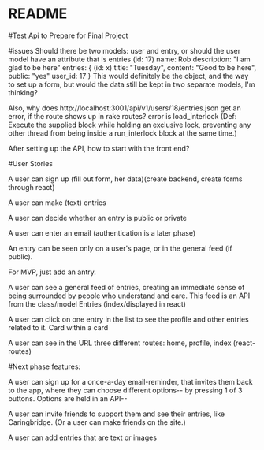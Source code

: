 # README

#Test Api to Prepare for Final Project 

#issues
Should there be two models: user and entry, or should the user model have an attribute that is entries
(id: 17)
name: Rob
description: "I am glad to be here"
entries: {
  (id: x)
  title: "Tuesday",
  content: "Good to be here",
  public: "yes"
  user_id: 17
  }
This would definitely be the object, and the way to set up a form, but would the data still be kept in two separate models, I'm thinking? 

Also, why does http://localhost:3001/api/v1/users/18/entries.json
get an error, if the route shows up in rake routes? 
    error is load_interlock (Def: Execute the supplied block while holding an exclusive lock, preventing any other thread from being inside a run_interlock block at the same time.)

After setting up the API, how to start with the front end? 
  

#User Stories

A user can sign up (fill out form, her data)(create backend, create forms through react)

A user can make (text) entries

A user can decide whether an entry is public or private

A user can enter an email (authentication is a later phase)

An entry can be seen only on a user's page, or in the general feed (if public).
 
For MVP, just add an antry. 

A user can see a general feed of entries, creating an immediate sense of being surrounded by people who understand and care. This feed is an API from the class/model Entries (index/displayed in react)

A user can click on one entry in the list to see the profile and other entries related to it. Card within a card 

A user can see in the URL three different routes: home, profile, index (react-routes)



#Next phase features:

A user can sign up for a once-a-day email-reminder, that invites them back to the app, where they can choose different options-- by pressing 1 of 3 buttons. Options are held in an API--  

A user can invite friends to support them and see their entries, like Caringbridge. (Or a user can make friends on the site.)

A user can add entries that are text or images
